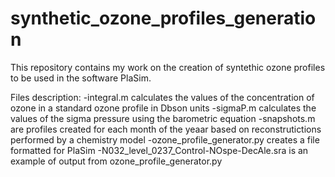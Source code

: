 # synthetic_ozone_profiles_generation
This repository contains my work on the creation of syntethic ozone profiles to be used in the software PlaSim. 


Files description:
-integral.m calculates the values of the concentration of ozone in a standard ozone profile in Dbson units
-sigmaP.m calculates the values of the sigma pressure using the barometric equation
-snapshots.m are profiles created for each month of the yeaar based on reconstrutictions performed by a chemistry model
-ozone_profile_generator.py creates a file formatted for PlaSim
-N032_level_0237_Control-NOspe-DecAle.sra is an example of output from ozone_profile_generator.py

